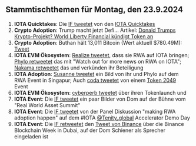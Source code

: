 ## Stammtischthemen für Montag, den 23.9.2024

1. **IOTA Quicktakes**: Die [IF tweetet]() von den [IOTA Quicktakes]()
2. **Crypto Adoption**: Trump macht jetzt Defi... Artikel: [Donald Trumps Krypto-Projekt? World Liberty Financial kündigt Token an](https://www.btc-echo.de/schlagzeilen/trumps-krypto-projekt-world-liberty-financial-kuendigt-token-an-191917/)
3. **Crypto Adoption**: Buthan hält 13,011 Bitcoin (Wert aktuell $780.49M): [Tweet](https://x.com/Cointelegraph/status/1835718085611061658)
4. **IOTA EVM Ökosystem**: [Realize tweetet](https://x.com/realizefinance/status/1835671669068701979), dass sie RWA auf IOTA bringen; [Phylo retweetet](https://x.com/PhyloIota/status/1835852546654478549) das mit "Watch out for more news on RWA on IOTA"; [Nakama retweetet](https://x.com/Nakama_Labs/status/1835679347534946522) das und verkünden ihr Beteiligung
5. **IOTA Adoption**: [Susanne tweetet](https://x.com/SusanneKrone/status/1835925169954758696) ein Bild von ihr und Phylo auf dem RWA Event in Singapur; Auch [coda tweetet](https://x.com/coda_digital/status/1835946247724949787) von einem [Token 2049](https://x.com/token2049) Event 
6. **IOTA EVM Ökosystem**: [cyberperb tweetet](https://x.com/cyberperp/status/1835929188257202648) über ihren Tokenlaunch und
7. **IOTA Event**: Die [IF tweetet](https://x.com/iota/status/1835953481766576377) ein paar Bilder von Dom auf der Bühne vom "Real World Asset Summit"
8. **IOTA Event**: Die [IF tweetet](https://x.com/iota/status/1835967916711285135) von der Panel Diskussion "making RWA adoption happen" auf dem #IOTA [@Tenity_global](https://x.com/Tenity_global) Accelerator Demo Day
9. **IOTA Event**: Die [IF retweetet](https://x.com/iota/status/1836026609364586893) den [Tweet von Binance](https://x.com/binance/status/1835559242842992739) über die Binance Blockchain Week in Dubai, auf der Dom Schiener als Sprecher eingeladen ist
